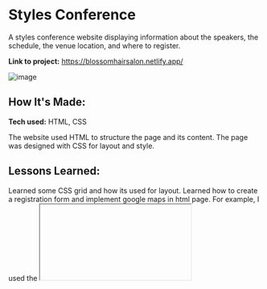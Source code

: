 # Styles Conference
A styles conference website displaying information about the speakers, the schedule, the venue location, and where to register.

**Link to project:** https://blossomhairsalon.netlify.app/

![image](https://github.com/BrandonTDiep/Styles-conference/assets/108596840/ba9614da-947e-478f-9209-95d493d51cea)


## How It's Made:

**Tech used:** HTML, CSS

The website used HTML to structure the page and its content. The page was designed with CSS for layout and style.


## Lessons Learned:

Learned some CSS grid and how its used for layout. Learned how to create a registration form and implement google maps in html page. For example, I used the <iframe> element to load the google maps location of the styles conference which load another html page witin the document.


